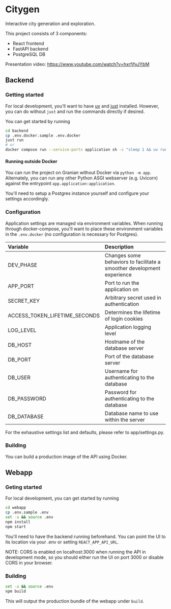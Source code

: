 # Citygen
Interactive city generation and exploration.

This project consists of 3 components:
- React frontend
- FastAPI backend
- PostgreSQL DB

Presentation video: https://www.youtube.com/watch?v=hxrfjfvJYbM

## Backend
### Getting started
For local development, you'll want to have [uv](https://github.com/astral-sh/uv) and [just](https://github.com/casey/just) installed.
However, you can do without `just` and run the commands directly if desired.

You can get started by running
```bash
cd backend
cp .env.docker.sample .env.docker
just run
# or
docker compose run --service-ports application sh -c "sleep 1 && uv run alembic upgrade head && uv run python -m app"
```

#### Running outside Docker
You can run the project on Granian without Docker via `python -m app`.
Alternately, you can run any other Python ASGI webserver (e.g. Uvicorn) against the entrypoint `app.application:application`.

You'll need to setup a Postgres instance yourself and configure your settings accordingly.


### Configuration
Application settings are managed via environment variables. When running through docker-compose,
you'll want to place these environment variables in the `.env.docker` (no configuration is necessary for Postgres).

| Variable                                    | Description                                                            |
| :-------------------------------------      | :--------------------------------------------------------------------- |
| DEV_PHASE                                   | Changes some behaviors to facilitate a smoother development experience |
| APP_PORT                                    | Port to run the application on                                         |
| SECRET_KEY                                  | Arbitrary secret used in authentication                                |
| ACCESS_TOKEN_LIFETIME_SECONDS               | Determines the lifetime of login cookies                               |
| LOG_LEVEL                                   | Application logging level                                              |
| DB_HOST                                     | Hostname of the database server                                        |
| DB_PORT                                     | Port of the database server                                            |
| DB_USER                                     | Username for authenticating to the database                            |
| DB_PASSWORD                                 | Password for authenticating to the database                            |
| DB_DATABASE                                 | Database name to use within the server                                 |

For the exhaustive settings list and defaults, please refer to app/settings.py.

### Building
You can build a production image of the API using Docker.

## Webapp
### Geting started
For local development, you can get started by running
```bash
cd webapp
cp .env.sample .env
set -a && source .env
npm install
npm start
```
You'll need to have the backend running beforehand. You can point the UI to its location
via your .env or setting `REACT_APP_API_URL`.

NOTE: CORS is enabled on localhost:3000 when running the API in development mode,
so you should either run the UI on port 3000 or disable CORS in your browser.

### Building
```bash
set -a && source .env
npm build
```
This will output the production bundle of the webapp under `build`.
